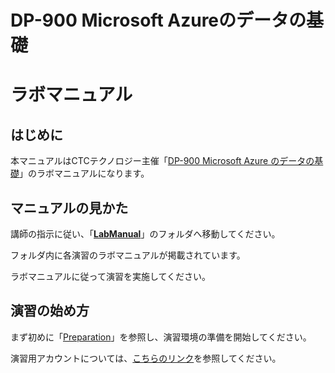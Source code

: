 # DP-900 Microsoft Azureのデータの基礎

# ラボマニュアル

## はじめに

本マニュアルはCTCテクノロジー主催「[DP-900 Microsoft Azure のデータの基礎](https://www.school.ctc-g.co.jp/course/P773.html)」のラボマニュアルになります。



## マニュアルの見かた

講師の指示に従い、「**[LabManual](https://github.com/ctct-edu/dp-900-lab/tree/main/LabManual)**」のフォルダへ移動してください。

フォルダ内に各演習のラボマニュアルが掲載されています。

ラボマニュアルに従って演習を実施してください。



## 演習の始め方

まず初めに「[Preparation](https://github.com/ctct-edu/Skillable/blob/main/Preparation.md)」を参照し、演習環境の準備を開始してください。

演習用アカウントについては、[こちらのリンク](https://github.com/ctct-edu/Skillable/blob/main/StartupHandsonLab.md)を参照してください。
